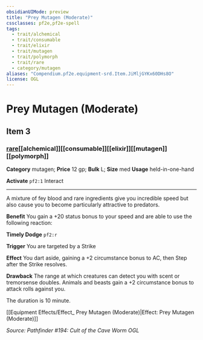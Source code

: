 ```yaml
---
obsidianUIMode: preview
title: "Prey Mutagen (Moderate)"
cssclasses: pf2e,pf2e-spell
tags:
  - trait/alchemical
  - trait/consumable
  - trait/elixir
  - trait/mutagen
  - trait/polymorph
  - trait/rare
  - category/mutagen
aliases: "Compendium.pf2e.equipment-srd.Item.JiMljGYKx60DHs8O"
license: OGL
---
```

# Prey Mutagen (Moderate)
## Item 3
### [rare](rare "Rare Rarity Trait")[[alchemical]][[consumable]][[elixir]][[mutagen]][[polymorph]]

**Category** mutagen; 
**Price** 12 gp; 
**Bulk** L; **Size** med
**Usage** held-in-one-hand

**Activate** `pf2:1` Interact

* * *

A mixture of fey blood and rare ingredients give you incredible speed but also cause you to become particularly attractive to predators.

**Benefit** You gain a +20 status bonus to your speed and are able to use the following reaction:

**Timely Dodge** `pf2:r`

**Trigger** You are targeted by a Strike

**Effect** You dart aside, gaining a +2 circumstance bonus to AC, then Step after the Strike resolves.

**Drawback** The range at which creatures can detect you with scent or tremorsense doubles. Animals and beasts gain a +2 circumstance bonus to attack rolls against you.

The duration is 10 minute.

[[Equipment Effects/Effect_ Prey Mutagen (Moderate)|Effect: Prey Mutagen (Moderate)]]

*Source: Pathfinder #194: Cult of the Cave Worm*
*OGL*